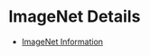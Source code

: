# ImageNet Details


 - [ImageNet Information](https://github.com/Avkash/deeputil/blob/master/examples/notebooks/ImageNetworkInfo.ipynb)
